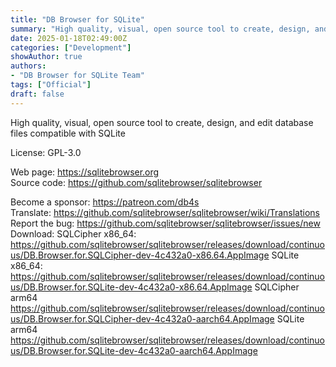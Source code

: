 ```yaml
---
title: "DB Browser for SQLite"
summary: "High quality, visual, open source tool to create, design, and edit database files compatible with SQLite"
date: 2025-01-18T02:49:00Z
categories: ["Development"]
showAuthor: true
authors:
- "DB Browser for SQLite Team"
tags: ["Official"]
draft: false
---
```


High quality, visual, open source tool to create, design, and edit database files compatible with SQLite

License: GPL-3.0

Web page: <https://sqlitebrowser.org>  
Source code: <https://github.com/sqlitebrowser/sqlitebrowser>

Become a sponsor: <https://patreon.com/db4s>  
Translate: <https://github.com/sqlitebrowser/sqlitebrowser/wiki/Translations>  
Report the bug: <https://github.com/sqlitebrowser/sqlitebrowser/issues/new>  
Download:   SQLCipher x86_64: <https://github.com/sqlitebrowser/sqlitebrowser/releases/download/continuous/DB.Browser.for.SQLCipher-dev-4c432a0-x86.64.AppImage>
            SQLite x86_64: <https://github.com/sqlitebrowser/sqlitebrowser/releases/download/continuous/DB.Browser.for.SQLite-dev-4c432a0-x86.64.AppImage>
            SQLCipher arm64 <https://github.com/sqlitebrowser/sqlitebrowser/releases/download/continuous/DB.Browser.for.SQLCipher-dev-4c432a0-aarch64.AppImage>
            SQLite arm64 <https://github.com/sqlitebrowser/sqlitebrowser/releases/download/continuous/DB.Browser.for.SQLite-dev-4c432a0-aarch64.AppImage>
